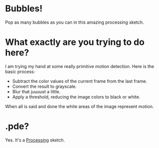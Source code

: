 # Bubbles!
Pop as many bubbles as you can in this amazing processing sketch.

# What exactly are you trying to do here?
I am trying my hand at some really primitive motion detection. Here is the basic process:

*	Subtract the color values of the current frame from the last frame.
*	Convert the result to grayscale.
*	Blur that juuuust a little.
*	Apply a threshold, reducing the image colors to black or white.

When all is said and done the white areas of the image represent motion.
# .pde?
Yes. It's a [Processing](http://processing.org/) sketch.